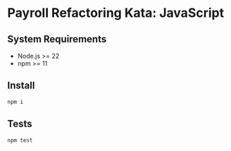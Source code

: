 # Payroll Refactoring Kata: JavaScript

## System Requirements

- Node.js >= 22
- npm >= 11

## Install

```bash
npm i
```

## Tests

```bash
npm test
```
